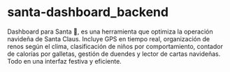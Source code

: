 # santa-dashboard_backend
Dashboard para Santa 🎅, es una herramienta que optimiza la operación navideña de Santa Claus. Incluye GPS en tiempo real, organización de renos según el clima, clasificación de niños por comportamiento, contador de calorías por galletas, gestión de duendes y lector de cartas navideñas. Todo en una interfaz festiva y eficiente.
